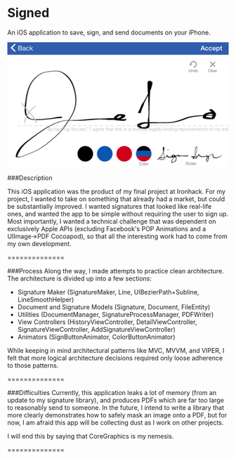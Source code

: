 Signed
======
An iOS application to save, sign, and send documents on your iPhone. 

![SignedImage](/Signed/ScreenShot.png)



###Description

This iOS application was the product of my final project at Ironhack. For my project, I wanted to take on something that already had a market, but could be substantially improved. I wanted signatures that looked like real-life ones, and wanted the app to be simple without requiring the user to sign up. Most importantly, I wanted a technical challenge that was dependent on exclusively Apple APIs (excluding Facebook's POP Animations and a UIImage->PDF Cocoapod), so that all the interesting work had to come from my own development. 

==============

###Process
Along the way, I made attempts to practice clean architecture. The architecture is divided up into a few sections:
* Signature Maker (SignatureMaker, Line, UIBezierPath+Subline,  LineSmoothHelper)
* Document and Signature Models (Signature, Document, FileEntity)
* Utilities (DocumentManager, SignatureProcessManager, PDFWriter) 
* View Controllers (HistoryViewController, DetailViewController, SignatureViewController, AddSignatureViewController)
* Animators (SignButtonAnimator, ColorButtonAnimator)

While keeping in mind architectural patterns like MVC, MVVM, and VIPER, I felt that more logical architecture decisions required only loose adherence to those patterns.

==============


###Difficulties
Currently, this application leaks a lot of memory (from an update to my signature library), and produces PDFs which are far too large to reasonably send to someone. In the future, I intend to write a library that more clearly demonstrates how to safely mask an image onto a PDF, but for now, I am afraid this app will be collecting dust as I work on other projects.

I will end this by saying that CoreGraphics is my nemesis.

==============
